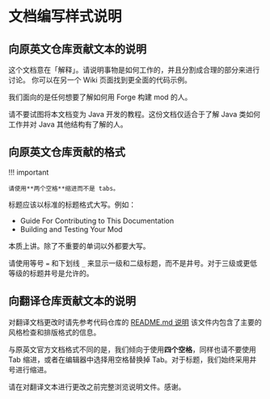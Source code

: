# 文档编写样式说明

## 向原英文仓库贡献文本的说明

这个文档意在「解释」。请说明事物是如何工作的，并且分割成合理的部分来进行讨论。
你可以在另一个 Wiki 页面找到更全面的代码示例。

我们面向的是任何想要了解如何用 Forge 构建 mod 的人。

请不要试图将本文档变为 Java 开发的教程。这份文档仅适合于了解 Java 类如何工作并对 Java 其他结构有了解的人。

## 向原英文仓库贡献的格式

!!! important

    请使用**两个空格**缩进而不是 tabs。

标题应该以标准的标题格式大写。例如：

- Guide For Contributing to This Documentation
- Building and Testing Your Mod

本质上讲。除了不重要的单词以外都要大写。

请使用等号 `=` 和下划线 `_` 来显示一级和二级标题，而不是井号。对于三级或更低等级的标题井号是允许的。

## 向翻译仓库贡献文本的说明

对翻译文档更改时请先参考代码仓库的 [README.md 说明](https://github.com/Starxy/MinecraftForge-Documentation-CN/blob/master/README.md) 该文件内包含了主要的风格检查和排版格式的信息。

与原英文官方文档格式不同的是，我们倾向于使用**四个空格**，同样也请不要使用 Tab 缩进，或者在编辑器中选择用空格替换掉 Tab。对于标题，我们始终采用井号进行缩进。

请在对翻译文本进行更改之前完整浏览说明文件。感谢。